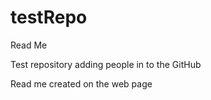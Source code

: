 # testRepo
Read Me

Test repository adding people in to the GitHub

Read me created on the web page

